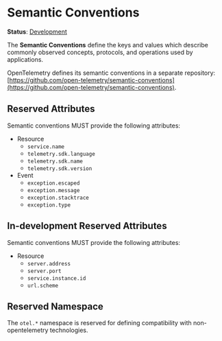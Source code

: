 # Semantic Conventions

**Status**: [Development](document-status.md)

The **Semantic Conventions** define the keys and values which describe commonly observed concepts, protocols, and operations used by applications.

OpenTelemetry defines its semantic conventions in a separate repository:
[https://github.com/open-telemetry/semantic-conventions](https://github.com/open-telemetry/semantic-conventions).

## Reserved Attributes

Semantic conventions MUST provide the following attributes:

- Resource
  - `service.name`
  - `telemetry.sdk.language`
  - `telemetry.sdk.name`
  - `telemetry.sdk.version`
- Event
  - `exception.escaped`
  - `exception.message`
  - `exception.stacktrace`
  - `exception.type`

## In-development Reserved Attributes

Semantic conventions MUST provide the following attributes:

- Resource
  - `server.address`
  - `server.port`
  - `service.instance.id`
  - `url.scheme`

## Reserved Namespace

The `otel.*` namespace is reserved for defining compatibility with
non-opentelemetry technologies.
